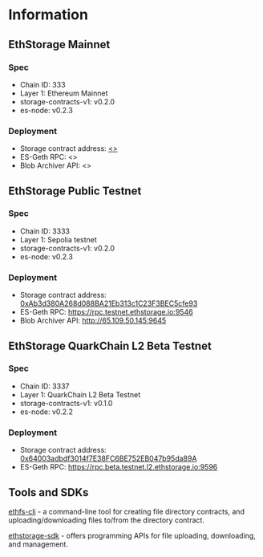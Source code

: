 # Information


## EthStorage Mainnet

### Spec

* Chain ID: 333
* Layer 1: Ethereum Mainnet
* storage-contracts-v1: v0.2.0
* es-node: v0.2.3

### Deployment

* Storage contract address: [<>](https://sepolia.etherscan.io/address/<>)
* ES-Geth RPC: <>
* Blob Archiver API: <>

## EthStorage Public Testnet

### Spec

* Chain ID: 3333
* Layer 1: Sepolia testnet
* storage-contracts-v1: v0.2.0
* es-node: v0.2.3

### Deployment

* Storage contract address: [0xAb3d380A268d088BA21Eb313c1C23F3BEC5cfe93](https://sepolia.etherscan.io/address/0xAb3d380A268d088BA21Eb313c1C23F3BEC5cfe93)
* ES-Geth RPC: https://rpc.testnet.ethstorage.io:9546
* Blob Archiver API: http://65.109.50.145:9645

## EthStorage QuarkChain L2 Beta Testnet

### Spec

* Chain ID: 3337
* Layer 1: QuarkChain L2 Beta Testnet
* storage-contracts-v1: v0.1.0
* es-node: v0.2.2

### Deployment

* Storage contract address: [0x64003adbdf3014f7E38FC6BE752EB047b95da89A](https://explorer.beta.testnet.l2.quarkchain.io/address/0x64003adbdf3014f7E38FC6BE752EB047b95da89A)
* ES-Geth RPC: https://rpc.beta.testnet.l2.ethstorage.io:9596

## Tools and SDKs

[ethfs-cli](https://github.com/ethstorage/ethfs-cli) - a command-line tool for creating file directory contracts, and uploading/downloading files to/from the directory contract.

[ethstorage-sdk](https://github.com/ethstorage/ethstorage-sdk)  -  offers programming APIs for file uploading, downloading, and management.
